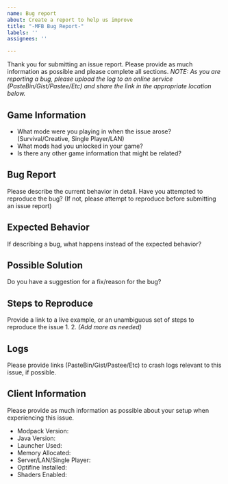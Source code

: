 ```yaml
---
name: Bug report
about: Create a report to help us improve
title: "-MFB Bug Report-"
labels: ''
assignees: ''

---
```


Thank you for submitting an issue report. Please provide as much information as possible and please complete all sections.
*NOTE: As you are reporting a bug, please upload the log to an online service (PasteBin/Gist/Pastee/Etc) and share the link in the appropriate location below.*

## **Game Information**
* What mode were you playing in when the issue arose? (Survival/Creative, Single Player/LAN)
* What mods had you unlocked in your game?
* Is there any other game information that might be related?


## **Bug Report**
Please describe the current behavior in detail. Have you attempted to reproduce the bug? (If not, please attempt to reproduce before submitting an issue report)

## **Expected Behavior**
If describing a bug, what happens instead of the expected behavior?

## **Possible Solution**
Do you have a suggestion for a fix/reason for the bug?

## **Steps to Reproduce**
Provide a link to a live example, or an unambiguous set of steps to reproduce the issue
1.
2.
*(Add more as needed)*

## **Logs**
Please provide links (PasteBin/Gist/Pastee/Etc) to crash logs relevant to this issue, if possible.

## **Client Information**
Please provide as much information as possible about your setup when experiencing this issue.
* Modpack Version:
* Java Version:
* Launcher Used:
* Memory Allocated:
* Server/LAN/Single Player:
* Optifine Installed:
* Shaders Enabled:
